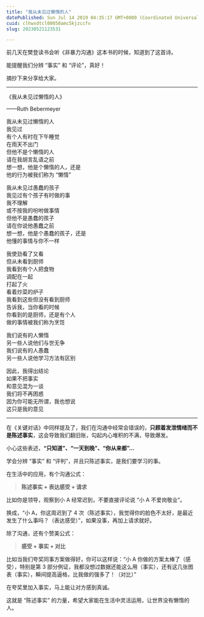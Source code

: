 ```yaml
---
title: "我从未见过懒惰的人"
datePublished: Sun Jul 14 2019 04:35:17 GMT+0000 (Coordinated Universal Time)
cuid: clhwxdtcl00050amc5kjzccfv
slug: 20230521123531

---
```


前几天在樊登读书会听《非暴力沟通》这本书的时候，知道到了这首诗。

能提醒我们分辨 “事实” 和 “评论”，真好！

摘抄下来分享给大家。

---

《我从未见过懒惰的人》

——Ruth Bebermeyer

我从未见过懒惰的人  
我见过  
有个人有时在下午睡觉  
在雨天不出门  
但他不是个懒惰的人  
请在我胡言乱语之前  
想一想，他是个懒惰的人，还是  
他的行为被我们称为 “懒惰”  
  
我从未见过愚蠢的孩子  
我见过有个孩子有时做的事  
我不理解  
或不按我的吩咐做事情  
但他不是愚蠢的孩子  
请在你说他愚蠢之前  
想一想，他是个愚蠢的孩子，还是  
他懂的事情与你不一样  
  
我使劲看了又看  
但从未看到厨师  
我看到有个人把食物  
调配在一起  
打起了火  
看着炒菜的炉子  
我看到这些但没有看到厨师  
告诉我，当你看的时候  
你看到的是厨师，还是有个人  
做的事情被我们称为烹饪  
  
我们说有的人懒惰  
另一些人说他们与世无争  
我们说有的人愚蠢  
另一些人说他学习方法有区别  
  
因此，我得出结论  
如果不把事实  
和意见混为一谈  
我们将不再困惑  
因为你可能无所谓，我也想说  
这只是我的意见

---

在《关键对话》中同样提及了，我们在沟通中经常会错误的，**只顾着发泄情绪而不是陈述事实**，这会导致我们翻旧账，勾起内心堆积的不满，导致爆发。

小心这些表述，**“只知道”、“一天到晚”、“你从来都”...**

学会分辨 “事实” 和 “评判”，并且只陈述事实，是我们要学习的事。

在生活中的应用，有个沟通公式：

> **陈述事实 + 表达感受 + 请求**

比如你是领导，观察到小 A 经常迟到，不要直接评论说 “小 A 不爱岗敬业”。

换成，“小 A，你这周迟到了 4 次（陈述事实），我觉得你的脸色不太好，是最近发生了什么事吗？（表达感受）”，如果没事，再加上请求就好。

除了沟通，还有个赞美公式：

> **感受 + 事实 + 对比**

比如当我们夸奖同事方案做得好，你可以这样说：“小 A 你做的方案太棒了（感受），特别是第 3 部分例证，我都没想过数据还能这么用（事实），还有这几张图表（事实），瞬间提高逼格，比我做的强多了！（对比）”

在夸奖里加入事实，马上能让对方感到真诚。

这就是 “陈述事实” 的力量，希望大家能在生活中灵活运用，让世界没有懒惰的人。